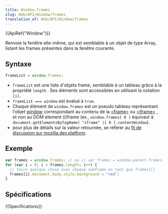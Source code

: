 ```yaml
---
title: Window.frames
slug: Web/API/Window/frames
translation_of: Web/API/Window/frames
---
```


{{ApiRef("Window")}}

Renvoie la fenêtre elle-même, qui est semblable à un objet de type Array, listant les frames présentes dans la fenêtre courante.

## Syntaxe

```js
frameList = window.frames;
```

- `frameList` est une liste d'objets frame, semblable à un tableau grâce à la propriété `length` . Ses éléments sont accessibles en utilisant la notation `[i]`.
- `frameList === window` est évalué à `true`.
- Chaque élément de `window.frames` est un pseudo tableau représentant l'objet [window](/fr/docs/DOM/window) correspondant au contenu de la [\<frame>](/fr/docs/HTML/Element/frame) ou [\<iframe>](/fr/docs/HTML/Element/iframe) , et non au DOM element (i)frame (ex., `window.frames[ 0 ]` équivaut à `document.getElementsByTagName( "iframe" )[ 0 ].contentWindow`).
- pour plus de détails sur la valeur retournée, se référer au [fil de discussion sur mozilla.dev.platform](http://groups.google.com/group/mozilla.dev.platform/browse_thread/thread/5628c6f346859d4f/169aa7004565066?hl=en&ie=UTF-8&oe=utf-8&q=window.frames&pli=1).

## Exemple

```js
var frames = window.frames; // ou // var frames = window.parent.frames;
for (var i = 0; i < frames.length; i++) {
  // faire quelque chose avec chaque subframe en tant que frames[i]
  frames[i].document.body.style.background = "red";
}
```

## Spécifications

{{Specifications}}
